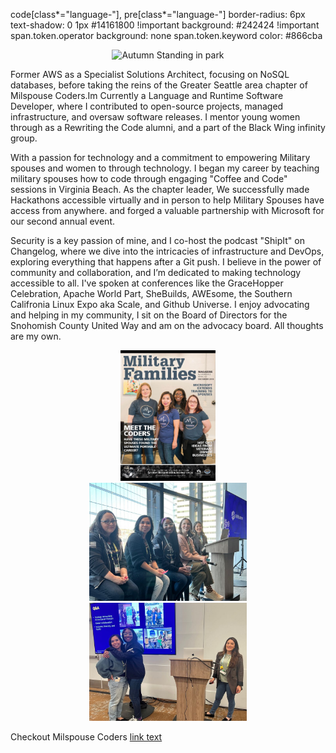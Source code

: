 code[class*="language-"], pre[class*="language-"]
  border-radius: 6px
  text-shadow: 0 1px #14161800 !important
  background: #242424 !important
  span.token.operator
    background: none
  span.token.keyword
    color: #866cba
    
    
<center>
<div> <img src="assets/images/CMP_8142.jpg" class="img-responsive" width="300" height="450" alt="Autumn Standing in park"> </div>
</center>
  
<p> Former AWS as a Specialist Solutions Architect, focusing on NoSQL databases, before taking the reins of the Greater Seattle area chapter of Milspouse Coders.Im Currently a Language and Runtime Software Developer, where I contributed to open-source projects, managed infrastructure, and oversaw software releases. I mentor young women through as a Rewriting the Code alumni, and a part of the Black Wing infinity group. 

With a passion for technology and a commitment to empowering Military spouses and women to through technology.  I began my career by teaching military spouses how to code through engaging "Coffee and Code" sessions in Virginia Beach. As the chapter leader, We successfully made Hackathons accessible virtually and in person to help Military Spouses have access from anywhere.  and forged a valuable partnership with Microsoft for our second annual event.

Security is a key passion of mine, and I co-host the podcast "ShipIt" on Changelog, where we dive into the intricacies of infrastructure and DevOps, exploring everything that happens after a Git push. I believe in the power of community and collaboration, and I’m dedicated to making technology accessible to all. I've spoken at conferences like the GraceHopper Celebration, Apache World Part, SheBuilds, AWEsome, the Southern Califronia Linux Expo aka Scale, and Github Universe. I enjoy advocating and helping in my community, I sit on the Board of Directors for the Snohomish County United Way and am on the advocacy board. All thoughts are my own.
</p>

<center>
<div class="image123">
    <div class="imgContainer">
    <img src="assets/images/1709920352022.jpeg"  alt="magazine cover" style="width:30%">
  </div>
  <div class="column">
    <img src="assets/images/1710897068179.jpeg" alt="Forest" style="width:50%">
  </div>
  <div class="column">
    <img src="assets/images/1710874014854.jpeg" alt="Mountains" style="width:50%">
  </div>
  <div class="imgContainer">
</div>
</center>

Checkout Milspouse Coders <a href="here">[link text](https://milspousecoders.org)</a>
</center>
</div>
